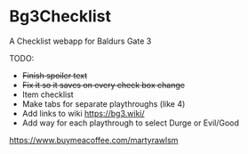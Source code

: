 # Bg3Checklist
A Checklist webapp for Baldurs Gate 3

TODO: 

* ~~Finish spoiler text~~ 
* ~~Fix it so it saves on every check box change~~
* Item checklist
* Make tabs for separate playthroughs (like 4)
* Add links to wiki https://bg3.wiki/
* Add way for each playthrough to select Durge or Evil/Good

https://www.buymeacoffee.com/martyrawlsm

